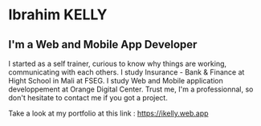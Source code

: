 # Ibrahim KELLY
## I'm a Web and Mobile App Developer

I started as a self trainer, curious to know why things are working, communicating with each others.
I study Insurance - Bank & Finance at Hight School in Mali at FSEG.
I study Web and Mobile application developpement at Orange Digital Center.
Trust me, I'm a professionnal, so don't hesitate to contact me if you got a project.

Take a look at my portfolio at this link : https://ikelly.web.app
